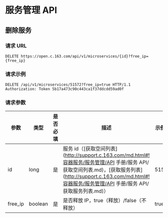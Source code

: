 # 服务管理 API

## 删除服务


### 请求 URL

`DELETE https://open.c.163.com/api/v1/microservices/{id}?free_ip={free_ip}`

### 请求示例

```http
DELETE /api/v1/microservices/51572?free_ip=true HTTP/1.1
Authorization: Token 5b17a473c90c443ca1f37ddcdd59ad0f
```

### 请求参数

|   参数  |   类型  | 是否必填 |                                  描述                                 | 示例值 |
|---------|---------|----------|-----------------------------------------------------------------------|--------|
| id      | long    | 是       | 服务 id（[获取空间列表](http://support.c.163.com/md.html#!容器服务/服务管理/API 手册/服务 API/获取空间列表.md)，[获取服务列表](http://support.c.163.com/md.html#!容器服务/服务管理/API 手册/服务 API/获取服务列表.md)） | 51572  |
| free_ip | boolean | 是       | 是否释放 IP，true（释放）/false（不释放）                             | true   |
